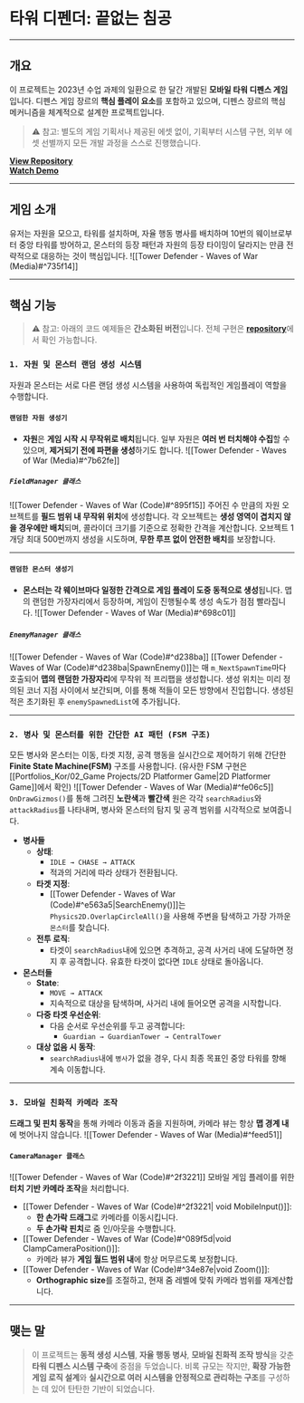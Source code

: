 # **타워 디펜더: 끝없는 침공**
---
## **개요**
이 프로젝트는 2023년 수업 과제의 일환으로 한 달간 개발된 **모바일 타워 디펜스 게임**입니다. 디펜스 게임 장르의 **핵심 플레이 요소**를 포함하고 있으며, 디펜스 장르의 핵심 메커니즘을 체계적으로 설계한 프로젝트입니다.

> ⚠️ 참고: 별도의 게임 기획서나 제공된 에셋 없이, 기획부터 시스템 구현, 외부 에셋 선별까지 모든 개발 과정을 스스로 진행했습니다.

[**View Repository**](https://github.com/Woo95/Unity_Mobile_Game_Woo)<br/>[**Watch Demo**](https://youtu.be/sOtYVJ6maYU)

---
## **게임 소개**
유저는 자원을 모으고, 타워를 설치하며, 자율 행동 병사를 배치하며 10번의 웨이브로부터 중앙 타워를 방어하고, 몬스터의 등장 패턴과 자원의 등장 타이밍이 달라지는 만큼 전략적으로 대응하는 것이 핵심입니다.
![[Tower Defender - Waves of War (Media)#^735f14]]

---
## **핵심 기능**
> ⚠️ 참고: 아래의 코드 예제들은 **간소화된 버전**입니다. 전체 구현은 [**repository**](https://github.com/Woo95/Unity_Mobile_Game_Woo)에서 확인 가능합니다.
### `1. 자원 및 몬스터 랜덤 생성 시스템`
자원과 몬스터는 서로 다른 랜덤 생성 시스템을 사용하여 독립적인 게임플레이 역할을 수행합니다.
#### `랜덤한 자원 생성기`
- **자원**은 **게임 시작 시 무작위로 배치**됩니다. 일부 자원은 **여러 번 터치해야 수집**할 수 있으며, **제거되기 전에 파편을 생성**하기도 합니다.
![[Tower Defender - Waves of War (Media)#^7b62fe]]
##### `FieldManager 클래스`
![[Tower Defender - Waves of War (Code)#^895f15]]
주어진 수 만큼의 자원 오브젝트를 **필드 범위 내 무작위 위치**에 생성합니다. 각 오브젝트는 **생성 영역이 겹치지 않을 경우에만 배치**되며, 콜라이더 크기를 기준으로 정확한 간격을 계산합니다. 오브젝트 1개당 최대 500번까지 생성을 시도하며, **무한 루프 없이 안전한 배치**를 보장합니다.

---
#### `랜덤한 몬스터 생성기`
- **몬스터는 각 웨이브마다 일정한 간격으로 게임 플레이 도중 동적으로 생성**됩니다. 맵의 랜덤한 가장자리에서 등장하며, 게임이 진행될수록 생성 속도가 점점 빨라집니다.
![[Tower Defender - Waves of War (Media)#^698c01]]
##### `EnemyManager 클래스`
![[Tower Defender - Waves of War (Code)#^d238ba]]
[[Tower Defender - Waves of War (Code)#^d238ba|SpawnEnemy()]]는 매 `m_NextSpawnTime`마다 호출되어 **맵의 랜덤한 가장자리**에 무작위 적 프리팹을 생성합니다. 생성 위치는 미리 정의된 코너 지점 사이에서 보간되며, 이를 통해 적들이 모든 방향에서 진입합니다. 생성된 적은 초기화된 후 `enemySpawnedList`에 추가됩니다.

---
### `2. 병사 및 몬스터를 위한 간단한 AI 패턴 (FSM 구조)`
모든 병사와 몬스터는 이동, 타겟 지정, 공격 행동을 실시간으로 제어하기 위해 간단한 **Finite State Machine(FSM)** 구조를 사용합니다. (유사한 FSM 구현은 [[Portfolios_Kor/02_Game Projects/2D Platformer Game|2D Platformer Game]]에서 확인)
![[Tower Defender - Waves of War (Media)#^fe06c5]]
`OnDrawGizmos()`를 통해 그려진 **노란색**과 **빨간색** 원은 각각 `searchRadius`와 `attackRadius`를 나타내며, 병사와 몬스터의 탐지 및 공격 범위를 시각적으로 보여줍니다.
- **병사들**
    - **상태**:
        - `IDLE → CHASE → ATTACK`
        - 적과의 거리에 따라 상태가 전환됩니다.
    - **타겟 지정**:
        - [[Tower Defender - Waves of War (Code)#^e563a5|SearchEnemy()]]는 `Physics2D.OverlapCircleAll()`을 사용해 주변을 탐색하고 가장 가까운 `몬스터`를 찾습니다.
    - **전투 로직**:
        - 타겟이 `searchRadius`내에 있으면 추격하고, 공격 사거리 내에 도달하면 정지 후 공격합니다. 유효한 타겟이 없다면 `IDLE` 상태로 돌아옵니다.
- **몬스터들**
    - **State**:
        - `MOVE → ATTACK`
        - 지속적으로 대상을 탐색하며, 사거리 내에 들어오면 공격을 시작합니다.
    - **다중 타겟 우선순위**:
        - 다음 순서로 우선순위를 두고 공격합니다: 
	        - `Guardian → GuardianTower → CentralTower`
    - **대상 없음 시 동작**:
        - `searchRadius`내에 `병사`가 없을 경우, 다시 최종 목표인 중앙 타워를 향해 계속 이동합니다.
---
### `3. 모바일 친화적 카메라 조작`
**드래그 및 핀치 동작**을 통해 카메라 이동과 줌을 지원하며, 카메라 뷰는 항상 **맵 경계 내**에 벗어나지 않습니다.
![[Tower Defender - Waves of War (Media)#^feed51]]
#### `CameraManager 클래스`

![[Tower Defender - Waves of War (Code)#^2f3221]]
모바일 게임 플레이를 위한 **터치 기반 카메라 조작**을 처리합니다.
- [[Tower Defender - Waves of War (Code)#^2f3221| void MobileInput()]]:
    - **한 손가락 드래그**로 카메라를 이동시킵니다.
    - **두 손가락 핀치**로 줌 인/아웃을 수행합니다. 
- [[Tower Defender - Waves of War (Code)#^089f5d|void ClampCameraPosition()]]:
    - 카메라 뷰가 **게임 월드 범위 내**에 항상 머무르도록 보정합니다.
- [[Tower Defender - Waves of War (Code)#^34e87e|void Zoom()]]:
	- **Orthographic size**를 조절하고, 현재 줌 레벨에 맞춰 카메라 범위를 재계산합니다.

---
## **맺는 말**
> 이 프로젝트는 **동적 생성 시스템**, **자율 행동 병사**, **모바일 친화적 조작 방식**을 갖춘 **타워 디펜스 시스템 구축**에 중점을 두었습니다. 비록 규모는 작지만, **확장 가능한 게임 로직 설계**와 **실시간으로 여러 시스템을 안정적으로 관리하는 구조**를 구성하는 데 있어 탄탄한 기반이 되었습니다.